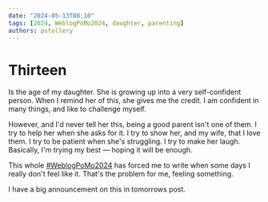 ```yaml
---
date: "2024-05-13T08:10"
tags: [2024, WeblogPoMo2024, daughter, parenting]
authors: pstollery
---
```

# Thirteen

Is the age of my daughter. She is growing up into a very self-confident person. When I remind her of this, she gives me the credit. I am confident in many things, and like to challenge myself.

<!-- truncate -->

However, and I'd never tell her this, being a good parent isn't one of them. I try to help her when she asks for it. I try to show her, and my wife, that I love them. I try to be patient when she's struggling. I try to make her laugh. Basically, I'm trying my best — hoping it will be enough. 

This whole [#WeblogPoMo2024](https://weblog.anniegreens.lol/weblog-posting-month-2024) has forced me to write when some days I really don't feel like it. That's the problem for me, feeling something.

I have a big announcement on this in tomorrows post.
